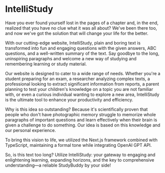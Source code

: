 # IntelliStudy

Have you ever found yourself lost in the pages of a chapter and, in the end, realized that you have no clue what it was all about? We've been there too, and now we've got the solution that will change your life for the better.

With our cutting-edge website, IntelliStudy, plain and boring text is transformed into fun and engaging questions with the given answers, ABC questions, and a well-written summary of the text. Say goodbye to the long, uninspiring paragraphs and welcome a new way of studying and remembering learning or study material.

Our website is designed to cater to a wide range of needs. Whether you're a student preparing for an exam, a researcher analyzing complex texts, a professional looking to extract significant information from reports, a parent planning to test your children's knowledge on a topic you are not familiar with, or even a curious individual wanting to explore a new area, IntelliStudy is the ultimate tool to enhance your productivity and efficiency.

Why is this idea so outstanding? Because it's scientifically proven that people who don't have photographic memory struggle to memorize whole paragraphs of important questions and learn effectively when their brain is given a challenge to do something. Our idea is based on this knowledge and our personal experience.

To bring this vision to life, we utilized the Next.js framework combined with TypeScript, maintaining a formal tone while integrating OpenAI GPT API.

So, is this text too long? Utilize IntelliStudy: your gateway to engaging and enlightening learning, expanding horizons, and the key to comprehensive understanding—a reliable StudyBuddy by your side!
